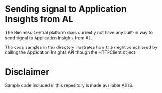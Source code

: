 # Sending signal to Application Insights from AL
The Business Central platform does currently not have any built-in way to send signal to Application Insights from AL. 

The code samples in this directory illustrates how this might be achieved by calling the Application Insights API though the HTTPClient object. 


# Disclaimer
Sample code included in this repository is made available AS IS.